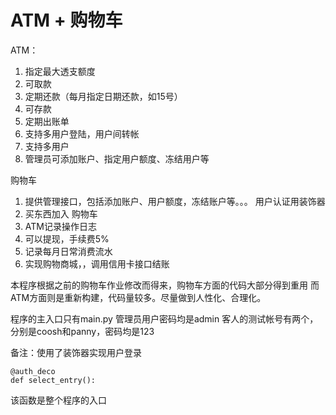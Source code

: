 # ATM + 购物车
ATM：
1. 指定最大透支额度
2. 可取款
3. 定期还款（每月指定日期还款，如15号）
4. 可存款
5. 定期出账单
6. 支持多用户登陆，用户间转帐
7. 支持多用户
8. 管理员可添加账户、指定用户额度、冻结用户等

购物车
1. 提供管理接口，包括添加账户、用户额度，冻结账户等。。。 用户认证用装饰器
2. 买东西加入 购物车
3. ATM记录操作日志 
4. 可以提现，手续费5%
5. 记录每月日常消费流水
6. 实现购物商城，，调用信用卡接口结账

本程序根据之前的购物车作业修改而得来，购物车方面的代码大部分得到重用
而ATM方面则是重新构建，代码量较多。尽量做到人性化、合理化。

程序的主入口只有main.py
管理员用户密码均是admin
客人的测试帐号有两个，分别是coosh和panny，密码均是123

备注：使用了装饰器实现用户登录
```
@auth_deco
def select_entry():
```
该函数是整个程序的入口